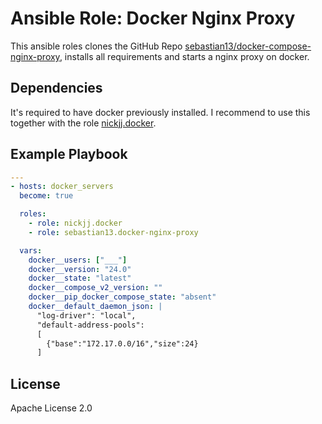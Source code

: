 # Ansible Role: Docker Nginx Proxy

This ansible roles clones the GitHub Repo [sebastian13/docker-compose-nginx-proxy](https://github.com/sebastian13/docker-compose-nginx-proxy), installs all requirements and starts a nginx proxy on docker.

## Dependencies

It's required to have docker previously installed. I recommend to use this together with the role [nickjj.docker](https://github.com/nickjj/ansible-docker).

## Example Playbook

```yaml
---
- hosts: docker_servers
  become: true

  roles:
    - role: nickjj.docker
    - role: sebastian13.docker-nginx-proxy

  vars:
    docker__users: ["___"]
    docker__version: "24.0"
    docker__state: "latest"
    docker__compose_v2_version: ""
    docker__pip_docker_compose_state: "absent"
    docker__default_daemon_json: |
      "log-driver": "local",
      "default-address-pools":
      [
        {"base":"172.17.0.0/16","size":24}
      ]
```

## License

Apache License 2.0
